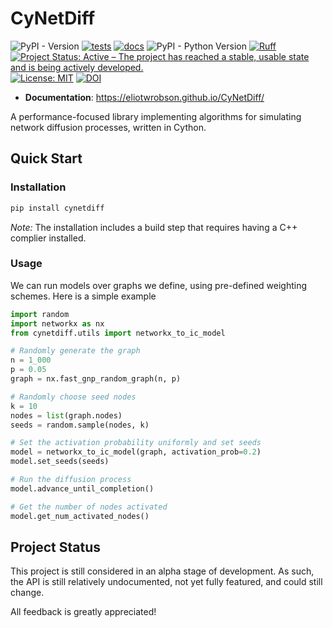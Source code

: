 # CyNetDiff
![PyPI - Version](https://img.shields.io/pypi/v/cynetdiff)
[![tests](https://github.com/eliotwrobson/CyNetDiff/actions/workflows/tests.yml/badge.svg)](https://github.com/eliotwrobson/CyNetDiff/actions/workflows/tests.yml)
[![docs](https://github.com/eliotwrobson/CyNetDiff/actions/workflows/docs.yml/badge.svg)](https://github.com/eliotwrobson/CyNetDiff/actions/workflows/docs.yml)
![PyPI - Python Version](https://img.shields.io/pypi/pyversions/cynetdiff)
[![Ruff](https://img.shields.io/endpoint?url=https://raw.githubusercontent.com/astral-sh/ruff/main/assets/badge/v2.json)](https://github.com/astral-sh/ruff)
[![Project Status: Active – The project has reached a stable, usable state and is being actively developed.](https://www.repostatus.org/badges/latest/active.svg)](https://www.repostatus.org/#active)
[![License: MIT](https://img.shields.io/badge/License-MIT-yellow.svg)](https://opensource.org/licenses/MIT)
[![DOI](https://zenodo.org/badge/DOI/10.5281/zenodo.10801504.svg)](https://doi.org/10.5281/zenodo.10801504)

- **Documentation**: https://eliotwrobson.github.io/CyNetDiff/

A performance-focused library implementing algorithms for simulating network
diffusion processes, written in Cython.

## Quick Start

### Installation
```sh
pip install cynetdiff
```
*Note:* The installation includes a build step that requires having a C++ complier installed.

### Usage
We can run models over graphs we define, using pre-defined weighting schemes. Here is a simple
example
```python
import random
import networkx as nx
from cynetdiff.utils import networkx_to_ic_model

# Randomly generate the graph
n = 1_000
p = 0.05
graph = nx.fast_gnp_random_graph(n, p)

# Randomly choose seed nodes
k = 10
nodes = list(graph.nodes)
seeds = random.sample(nodes, k)

# Set the activation probability uniformly and set seeds
model = networkx_to_ic_model(graph, activation_prob=0.2)
model.set_seeds(seeds)

# Run the diffusion process
model.advance_until_completion()

# Get the number of nodes activated
model.get_num_activated_nodes()
```

## Project Status

This project is still considered in an alpha stage of development. As such,
the API is still relatively undocumented, not yet fully featured, and
could still change.

All feedback is greatly appreciated!
